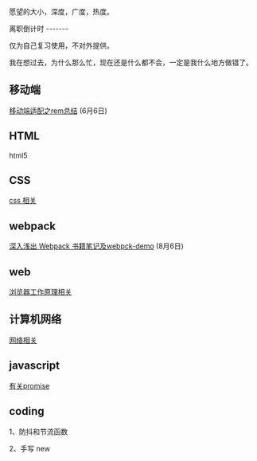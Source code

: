 愿望的大小，深度，广度，热度。

离职倒计时 -------

仅为自己复习使用，不对外提供。

我在想过去，为什么那么忙，现在还是什么都不会，一定是我什么地方做错了。

## 移动端

[移动端适配之rem总结](./mobile/rem.md) (6月6日)

## HTML

html5 

## CSS

[css 相关](./css)

## webpack

[深入浅出 Webpack 书籍笔记及webpck-demo](./webpack) (8月6日)

## web

[浏览器工作原理相关](./browser-works/browser.md)

## 计算机网络

[网络相关](./network)

## javascript

[有关promise](./promise)

## coding

1、防抖和节流函数

2、手写 new


